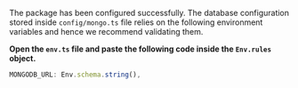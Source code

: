 The package has been configured successfully. The database configuration stored inside `config/mongo.ts` file relies on the following environment variables and hence we recommend validating them.

**Open the `env.ts` file and paste the following code inside the `Env.rules` object.**

```ts
MONGODB_URL: Env.schema.string(),
```
